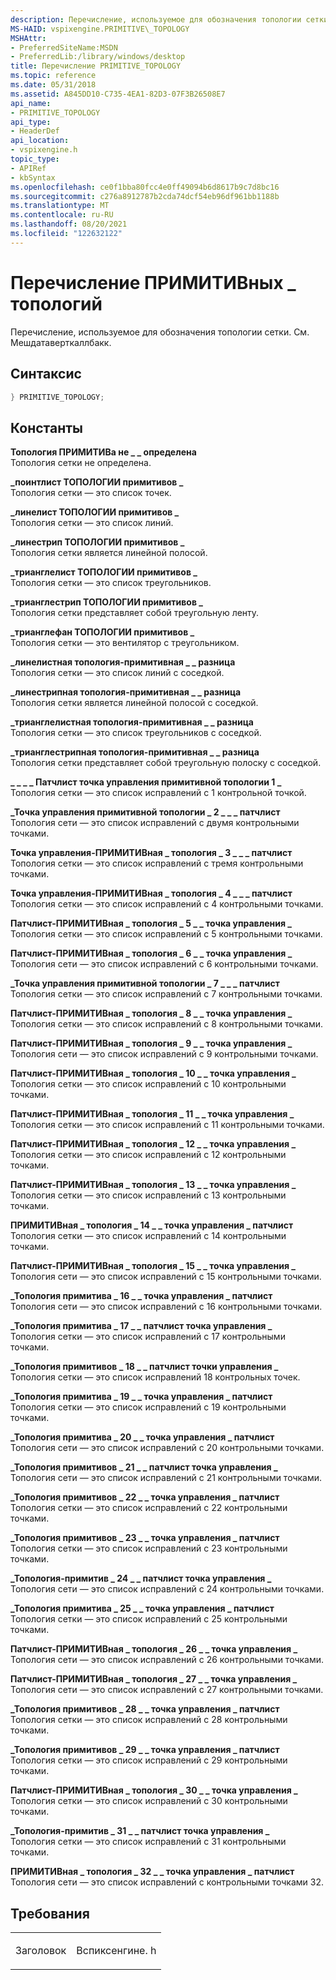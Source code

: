 ```yaml
---
description: Перечисление, используемое для обозначения топологии сетки. См. Мешдатаверткаллбакк.
MS-HAID: vspixengine.PRIMITIVE\_TOPOLOGY
MSHAttr:
- PreferredSiteName:MSDN
- PreferredLib:/library/windows/desktop
title: Перечисление PRIMITIVE_TOPOLOGY
ms.topic: reference
ms.date: 05/31/2018
ms.assetid: A845DD10-C735-4EA1-82D3-07F3B26508E7
api_name:
- PRIMITIVE_TOPOLOGY
api_type:
- HeaderDef
api_location:
- vspixengine.h
topic_type:
- APIRef
- kbSyntax
ms.openlocfilehash: ce0f1bba80fcc4e0ff49094b6d8617b9c7d8bc16
ms.sourcegitcommit: c276a8912787b2cda74dcf54eb96df961bb1188b
ms.translationtype: MT
ms.contentlocale: ru-RU
ms.lasthandoff: 08/20/2021
ms.locfileid: "122632122"
---
```

# <a name="span-idvspixengineprimitive_topologyspanprimitive_topology-enumeration"></a><span id="vspixengine.primitive_topology"></span>Перечисление ПРИМИТИВных \_ топологий

Перечисление, используемое для обозначения топологии сетки. См. Мешдатаверткаллбакк.

## <a name="syntax"></a>Синтаксис


```C++
} PRIMITIVE_TOPOLOGY;
```

## <a name="constants"></a>Константы

<span id="PRIMITIVE_TOPOLOGY_UNDEFINED"></span><span id="primitive_topology_undefined"></span>**Топология ПРИМИТИВа не \_ \_ определена**  
Топология сетки не определена.

<span id="PRIMITIVE_TOPOLOGY_POINTLIST"></span><span id="primitive_topology_pointlist"></span>**\_поинтлист ТОПОЛОГИИ примитивов \_**  
Топология сетки — это список точек.

<span id="PRIMITIVE_TOPOLOGY_LINELIST"></span><span id="primitive_topology_linelist"></span>**\_линелист ТОПОЛОГИИ примитивов \_**  
Топология сетки — это список линий.

<span id="PRIMITIVE_TOPOLOGY_LINESTRIP"></span><span id="primitive_topology_linestrip"></span>**\_линестрип ТОПОЛОГИИ примитивов \_**  
Топология сетки является линейной полосой.

<span id="PRIMITIVE_TOPOLOGY_TRIANGLELIST"></span><span id="primitive_topology_trianglelist"></span>**\_трианглелист ТОПОЛОГИИ примитивов \_**  
Топология сетки — это список треугольников.

<span id="PRIMITIVE_TOPOLOGY_TRIANGLESTRIP"></span><span id="primitive_topology_trianglestrip"></span>**\_трианглестрип ТОПОЛОГИИ примитивов \_**  
Топология сетки представляет собой треугольную ленту.

<span id="PRIMITIVE_TOPOLOGY_TRIANGLEFAN"></span><span id="primitive_topology_trianglefan"></span>**\_трианглефан ТОПОЛОГИИ примитивов \_**  
Топология сетки — это вентилятор с треугольником.

<span id="PRIMITIVE_TOPOLOGY_LINELIST_ADJ"></span><span id="primitive_topology_linelist_adj"></span>**\_линелистная топология-примитивная \_ \_ разница**  
Топология сетки — это список линий с соседкой.

<span id="PRIMITIVE_TOPOLOGY_LINESTRIP_ADJ"></span><span id="primitive_topology_linestrip_adj"></span>**\_линестрипная топология-примитивная \_ \_ разница**  
Топология сетки является линейной полосой с соседкой.

<span id="PRIMITIVE_TOPOLOGY_TRIANGLELIST_ADJ"></span><span id="primitive_topology_trianglelist_adj"></span>**\_трианглелистная топология-примитивная \_ \_ разница**  
Топология сетки — это список треугольников с соседкой.

<span id="PRIMITIVE_TOPOLOGY_TRIANGLESTRIP_ADJ"></span><span id="primitive_topology_trianglestrip_adj"></span>**\_трианглестрипная топология-примитивная \_ \_ разница**  
Топология сетки представляет собой треугольную полоску с соседкой.

<span id="PRIMITIVE_TOPOLOGY_1_CONTROL_POINT_PATCHLIST"></span><span id="primitive_topology_1_control_point_patchlist"></span>**\_ \_ \_ \_ Патчлист точка управления примитивной топологии 1 \_**  
Топология сетки — это список исправлений с 1 контрольной точкой.

<span id="PRIMITIVE_TOPOLOGY_2_CONTROL_POINT_PATCHLIST"></span><span id="primitive_topology_2_control_point_patchlist"></span>**\_Точка управления примитивной топологии \_ 2 \_ \_ \_ патчлист**  
Топология сети — это список исправлений с двумя контрольными точками.

<span id="PRIMITIVE_TOPOLOGY_3_CONTROL_POINT_PATCHLIST"></span><span id="primitive_topology_3_control_point_patchlist"></span>**Точка управления-ПРИМИТИВная \_ топология \_ 3 \_ \_ \_ патчлист**  
Топология сетки — это список исправлений с тремя контрольными точками.

<span id="PRIMITIVE_TOPOLOGY_4_CONTROL_POINT_PATCHLIST"></span><span id="primitive_topology_4_control_point_patchlist"></span>**Точка управления-ПРИМИТИВная \_ топология \_ 4 \_ \_ \_ патчлист**  
Топология сетки — это список исправлений с 4 контрольными точками.

<span id="PRIMITIVE_TOPOLOGY_5_CONTROL_POINT_PATCHLIST"></span><span id="primitive_topology_5_control_point_patchlist"></span>**Патчлист-ПРИМИТИВная \_ топология \_ 5 \_ \_ точка управления \_**  
Топология сетки — это список исправлений с 5 контрольными точками.

<span id="PRIMITIVE_TOPOLOGY_6_CONTROL_POINT_PATCHLIST"></span><span id="primitive_topology_6_control_point_patchlist"></span>**Патчлист-ПРИМИТИВная \_ топология \_ 6 \_ \_ точка управления \_**  
Топология сети — это список исправлений с 6 контрольными точками.

<span id="PRIMITIVE_TOPOLOGY_7_CONTROL_POINT_PATCHLIST"></span><span id="primitive_topology_7_control_point_patchlist"></span>**\_Точка управления примитивной топологии \_ 7 \_ \_ \_ патчлист**  
Топология сетки — это список исправлений с 7 контрольными точками.

<span id="PRIMITIVE_TOPOLOGY_8_CONTROL_POINT_PATCHLIST"></span><span id="primitive_topology_8_control_point_patchlist"></span>**Патчлист-ПРИМИТИВная \_ топология \_ 8 \_ \_ точка управления \_**  
Топология сетки — это список исправлений с 8 контрольными точками.

<span id="PRIMITIVE_TOPOLOGY_9_CONTROL_POINT_PATCHLIST"></span><span id="primitive_topology_9_control_point_patchlist"></span>**Патчлист-ПРИМИТИВная \_ топология \_ 9 \_ \_ точка управления \_**  
Топология сети — это список исправлений с 9 контрольными точками.

<span id="PRIMITIVE_TOPOLOGY_10_CONTROL_POINT_PATCHLIST"></span><span id="primitive_topology_10_control_point_patchlist"></span>**Патчлист-ПРИМИТИВная \_ топология \_ 10 \_ \_ точка управления \_**  
Топология сетки — это список исправлений с 10 контрольными точками.

<span id="PRIMITIVE_TOPOLOGY_11_CONTROL_POINT_PATCHLIST"></span><span id="primitive_topology_11_control_point_patchlist"></span>**Патчлист-ПРИМИТИВная \_ топология \_ 11 \_ \_ точка управления \_**  
Топология сетки — это список исправлений с 11 контрольными точками.

<span id="PRIMITIVE_TOPOLOGY_12_CONTROL_POINT_PATCHLIST"></span><span id="primitive_topology_12_control_point_patchlist"></span>**Патчлист-ПРИМИТИВная \_ топология \_ 12 \_ \_ точка управления \_**  
Топология сетки — это список исправлений с 12 контрольными точками.

<span id="PRIMITIVE_TOPOLOGY_13_CONTROL_POINT_PATCHLIST"></span><span id="primitive_topology_13_control_point_patchlist"></span>**Патчлист-ПРИМИТИВная \_ топология \_ 13 \_ \_ точка управления \_**  
Топология сетки — это список исправлений с 13 контрольными точками.

<span id="PRIMITIVE_TOPOLOGY_14_CONTROL_POINT_PATCHLIST"></span><span id="primitive_topology_14_control_point_patchlist"></span>**ПРИМИТИВная \_ топология \_ 14 \_ \_ точка управления \_ патчлист**  
Топология сетки — это список исправлений с 14 контрольными точками.

<span id="PRIMITIVE_TOPOLOGY_15_CONTROL_POINT_PATCHLIST"></span><span id="primitive_topology_15_control_point_patchlist"></span>**Патчлист-ПРИМИТИВная \_ топология \_ 15 \_ \_ точка управления \_**  
Топология сети — это список исправлений с 15 контрольными точками.

<span id="PRIMITIVE_TOPOLOGY_16_CONTROL_POINT_PATCHLIST"></span><span id="primitive_topology_16_control_point_patchlist"></span>**\_Топология примитива \_ 16 \_ \_ точка управления \_ патчлист**  
Топология сети — это список исправлений с 16 контрольными точками.

<span id="PRIMITIVE_TOPOLOGY_17_CONTROL_POINT_PATCHLIST"></span><span id="primitive_topology_17_control_point_patchlist"></span>**\_Топология примитива \_ 17 \_ \_ патчлист точка управления \_**  
Топология сетки — это список исправлений с 17 контрольными точками.

<span id="PRIMITIVE_TOPOLOGY_18_CONTROL_POINT_PATCHLIST"></span><span id="primitive_topology_18_control_point_patchlist"></span>**\_Топология примитивов \_ 18 \_ \_ патчлист точки управления \_**  
Топология сетки — это список исправлений 18 контрольных точек.

<span id="PRIMITIVE_TOPOLOGY_19_CONTROL_POINT_PATCHLIST"></span><span id="primitive_topology_19_control_point_patchlist"></span>**\_Топология примитива \_ 19 \_ \_ точка управления \_ патчлист**  
Топология сетки — это список исправлений с 19 контрольными точками.

<span id="PRIMITIVE_TOPOLOGY_20_CONTROL_POINT_PATCHLIST"></span><span id="primitive_topology_20_control_point_patchlist"></span>**\_Топология примитива \_ 20 \_ \_ точка управления \_ патчлист**  
Топология сети — это список исправлений с 20 контрольными точками.

<span id="PRIMITIVE_TOPOLOGY_21_CONTROL_POINT_PATCHLIST"></span><span id="primitive_topology_21_control_point_patchlist"></span>**\_Топология примитивов \_ 21 \_ \_ патчлист точка управления \_**  
Топология сети — это список исправлений с 21 контрольными точками.

<span id="PRIMITIVE_TOPOLOGY_22_CONTROL_POINT_PATCHLIST"></span><span id="primitive_topology_22_control_point_patchlist"></span>**\_Топология примитивов \_ 22 \_ \_ точка управления \_ патчлист**  
Топология сетки — это список исправлений с 22 контрольными точками.

<span id="PRIMITIVE_TOPOLOGY_23_CONTROL_POINT_PATCHLIST"></span><span id="primitive_topology_23_control_point_patchlist"></span>**\_Топология примитивов \_ 23 \_ \_ точка управления \_ патчлист**  
Топология сетки — это список исправлений с 23 контрольными точками.

<span id="PRIMITIVE_TOPOLOGY_24_CONTROL_POINT_PATCHLIST"></span><span id="primitive_topology_24_control_point_patchlist"></span>**\_Топология-примитив \_ 24 \_ \_ патчлист точка управления \_**  
Топология сети — это список исправлений с 24 контрольными точками.

<span id="PRIMITIVE_TOPOLOGY_25_CONTROL_POINT_PATCHLIST"></span><span id="primitive_topology_25_control_point_patchlist"></span>**\_Топология примитива \_ 25 \_ \_ точка управления \_ патчлист**  
Топология сетки — это список исправлений с 25 контрольными точками.

<span id="PRIMITIVE_TOPOLOGY_26_CONTROL_POINT_PATCHLIST"></span><span id="primitive_topology_26_control_point_patchlist"></span>**Патчлист-ПРИМИТИВная \_ топология \_ 26 \_ \_ точка управления \_**  
Топология сети — это список исправлений с 26 контрольными точками.

<span id="PRIMITIVE_TOPOLOGY_27_CONTROL_POINT_PATCHLIST"></span><span id="primitive_topology_27_control_point_patchlist"></span>**Патчлист-ПРИМИТИВная \_ топология \_ 27 \_ \_ точка управления \_**  
Топология сети — это список исправлений с 27 контрольными точками.

<span id="PRIMITIVE_TOPOLOGY_28_CONTROL_POINT_PATCHLIST"></span><span id="primitive_topology_28_control_point_patchlist"></span>**\_Топология примитивов \_ 28 \_ \_ точка управления \_ патчлист**  
Топология сетки — это список исправлений с 28 контрольными точками.

<span id="PRIMITIVE_TOPOLOGY_29_CONTROL_POINT_PATCHLIST"></span><span id="primitive_topology_29_control_point_patchlist"></span>**\_Топология примитивов \_ 29 \_ \_ точка управления \_ патчлист**  
Топология сетки — это список исправлений с 29 контрольными точками.

<span id="PRIMITIVE_TOPOLOGY_30_CONTROL_POINT_PATCHLIST"></span><span id="primitive_topology_30_control_point_patchlist"></span>**Патчлист-ПРИМИТИВная \_ топология \_ 30 \_ \_ точка управления \_**  
Топология сетки — это список исправлений с 30 контрольными точками.

<span id="PRIMITIVE_TOPOLOGY_31_CONTROL_POINT_PATCHLIST"></span><span id="primitive_topology_31_control_point_patchlist"></span>**\_Топология-примитив \_ 31 \_ \_ патчлист точка управления \_**  
Топология сетки — это список исправлений с 31 контрольными точками.

<span id="PRIMITIVE_TOPOLOGY_32_CONTROL_POINT_PATCHLIST"></span><span id="primitive_topology_32_control_point_patchlist"></span>**ПРИМИТИВная \_ топология \_ 32 \_ \_ точка управления \_ патчлист**  
Топология сети — это список исправлений с контрольными точками 32.

## <a name="requirements"></a>Требования

<table><colgroup><col  /><col  /></colgroup><tbody><tr class="odd"><td><p>Заголовок</p></td><td>Вспиксенгине. h</td></tr></tbody></table>

 

 




